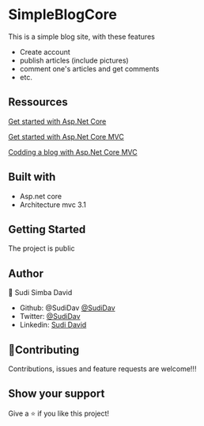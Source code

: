 # SimpleBlogCore

This is a simple blog site, with these features

- Create account
- publish articles (include pictures)
- comment one's articles and get comments
- etc.

## Ressources 

[Get started with Asp.Net Core](https://docs.microsoft.com/en-us/aspnet/core/getting-started/?view=aspnetcore-3.1&tabs=windows)


[Get started with Asp.Net Core MVC](https://docs.microsoft.com/en-us/aspnet/core/tutorials/first-mvc-app/start-mvc?view=aspnetcore-3.1&tabs=visual-studio)


[Codding a blog with Asp.Net Core MVC](https://www.dotnetcurry.com/aspnet/1321/aspnet-core-clean-frontend-code)


## Built with

- Asp.net core 
- Architecture mvc 3.1

## Getting Started

The project is public

## Author

👤 Sudi Simba David

- Github: @SudiDav [@SudiDav](https://github.com/SudiDav)
- Twitter: [@SudiDav](https://twitter.com/Sudi_Dav)
- Linkedin: [Sudi David](https://www.linkedin.com/in/sudi-david-5887b5102/)

## 🤝Contributing

Contributions, issues and feature requests are welcome!!!

## Show your support

Give a ⭐️ if you like this project!

